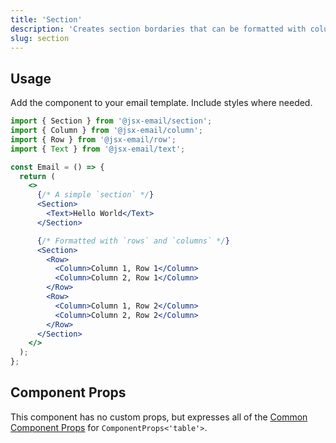 ```yaml
---
title: 'Section'
description: 'Creates section bordaries that can be formatted with columns and rows'
slug: section
---
```


<!--@include: @/include/header.md-->

<!--@include: @/include/install.md-->

## Usage

Add the component to your email template. Include styles where needed.

```jsx
import { Section } from '@jsx-email/section';
import { Column } from '@jsx-email/column';
import { Row } from '@jsx-email/row';
import { Text } from '@jsx-email/text';

const Email = () => {
  return (
    <>
      {/* A simple `section` */}
      <Section>
        <Text>Hello World</Text>
      </Section>

      {/* Formatted with `rows` and `columns` */}
      <Section>
        <Row>
          <Column>Column 1, Row 1</Column>
          <Column>Column 2, Row 1</Column>
        </Row>
        <Row>
          <Column>Column 1, Row 2</Column>
          <Column>Column 2, Row 2</Column>
        </Row>
      </Section>
    </>
  );
};
```

## Component Props

This component has no custom props, but expresses all of the [Common Component Props](https://react.dev/reference/react-dom/components/common) for `ComponentProps<'table'>`.
